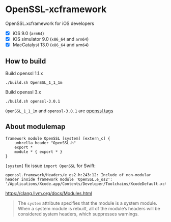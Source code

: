 # OpenSSL-xcframework

OpenSSL.xcframework for iOS developers

- [x] iOS 9.0 (`arm64`)
- [x] iOS simulator 9.0 (`x86_64` and `arm64`)
- [x] MacCatalyst 13.0 (`x86_64` and `arm64`)

## How to build

Build openssl 1.1.x

```
./build.sh OpenSSL_1_1_1m
```

Build openssl 3.x

```
./build.sh openssl-3.0.1
```

`OpenSSL_1_1_1m` and `openssl-3.0.1` are [openssl tags](https://github.com/openssl/openssl/tags)

## About modulemap

```
framework module OpenSSL [system] [extern_c] {
    umbrella header "OpenSSL.h"
    export *
    module * { export * }
}
```

`[system]` fix issue `import OpenSSL` for Swift:

```
openssl.framework/Headers/e_os2.h:243:12: Include of non-modular header inside framework module 'OpenSSL.e_os2': '/Applications/Xcode.app/Contents/Developer/Toolchains/XcodeDefault.xctoolchain/usr/lib/swift/clang/include/inttypes.h'
```

https://clang.llvm.org/docs/Modules.html

> The `system` attribute specifies that the module is a system module. When a system module is rebuilt, all of the module’s headers will be considered system headers, which suppresses warnings. 
